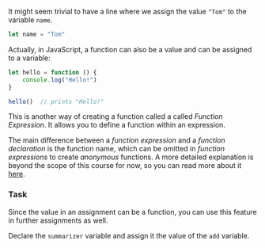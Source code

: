 It might seem trivial to have a line where we assign the value `"Tom"` to the variable `name`.
```js
let name = "Tom"
```

Actually, in JavaScript, a function can also be a value and can be assigned to a variable:
```js
let hello = function () {
    console.log("Hello!")
}

hello()  // prints "Hello!"
```

This is another way of creating a function called a called _Function Expression_. It allows you to define a function within an expression.

The main difference between a _function expression_ and a _function declaration_ is the function name, which can be omitted in _function expressions_ to create _anonymous_ functions.
A more detailed explanation is beyond the scope of this course for now, so you can read more about it [here](https://developer.mozilla.org/en-US/docs/Web/JavaScript/Guide/Functions).


### Task

Since the value in an assignment can be a function, you can use this feature in further assignments as well.

Declare the `summarizer` variable and assign it the value of the `add` variable.
